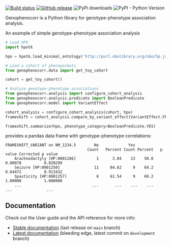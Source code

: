 [![Build status](https://github.com/monarch-initiative/genophenocorr/workflows/CI/badge.svg)](https://github.com/monarch-initiative/genophenocorr/actions/workflows/python_ci.yml)
[![GitHub release](https://img.shields.io/github/release/monarch-initiative/genophenocorr.svg)](https://github.com/monarch-initiative/genophenocorr/releases)
![PyPi downloads](https://img.shields.io/pypi/dm/genophenocorr.svg?label=Pypi%20downloads)
![PyPI - Python Version](https://img.shields.io/pypi/pyversions/genophenocorr)

Genophenocorr is a Python library for genotype-phenotype association analysis.

An example of simple genotype-phenotype association analysis

```python
# Load HPO
import hpotk

hpo = hpotk.load_minimal_ontology('http://purl.obolibrary.org/obo/hp.json')

# Load a cohort of phenopackets
from genophenocorr.data import get_toy_cohort

cohort = get_toy_cohort()

# Analyze genotype-phenotype associations
from genophenocorr.analysis import configure_cohort_analysis
from genophenocorr.analysis.predicate import BooleanPredicate
from genophenocorr.model import VariantEffect

cohort_analysis = configure_cohort_analysis(cohort, hpo)
frameshift = cohort_analysis.compare_by_variant_effect(VariantEffect.FRAMESHIFT_VARIANT, tx_id='NM_1234.5')

frameshift.summarize(hpo, phenotype_category=BooleanPredicate.YES)
```

provides a pandas data frame with genotype-phenotype correlations:

```text
FRAMESHIFT_VARIANT on NM_1234.5        No             Yes
                                    Count   Percent Count Percent   p value Corrected p value
    Arachnodactyly [HP:0001166]         1      3.84    13    50.0   0.00078          0.020299
    Seizure [HP:0001250]               11     84.62     9    69.2   0.64472          0.913432
    Spasticity [HP:0001257]             8     61.54     9    69.2   1.00000          1.000000
    ...                               ...       ...    ...    ...       ...               ...
```

## Documentation

Check out the User guide and the API reference for more info:

- [Stable documentation](https://monarch-initiative.github.io/genophenocorr/stable/) (last release on `main` branch)
- [Latest documentation](https://monarch-initiative.github.io/genophenocorr/latest) (bleeding edge, latest commit on `development` branch)
